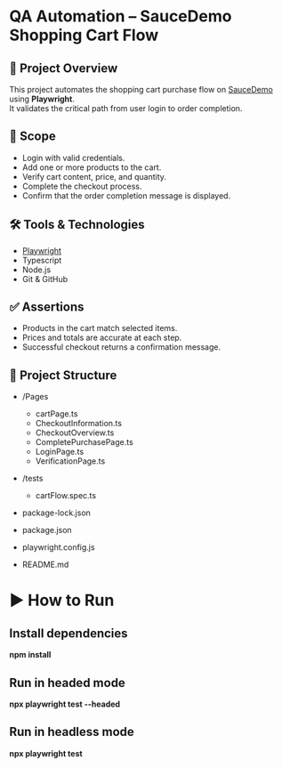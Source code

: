 # QA Automation – SauceDemo Shopping Cart Flow

## 📌 Project Overview

This project automates the shopping cart purchase flow on [SauceDemo](https://www.saucedemo.com/) using **Playwright**.  
It validates the critical path from user login to order completion.

## 🎯 Scope
- Login with valid credentials.
- Add one or more products to the cart.
- Verify cart content, price, and quantity.
- Complete the checkout process.
- Confirm that the order completion message is displayed.

## 🛠️ Tools & Technologies
- [Playwright](https://playwright.dev/)
- Typescript
- Node.js
- Git & GitHub

## ✅ Assertions
- Products in the cart match selected items.
- Prices and totals are accurate at each step.
- Successful checkout returns a confirmation message.

## 📂 Project Structure
- /Pages
    -  cartPage.ts
    - CheckoutInformation.ts
    - CheckoutOverview.ts
    - CompletePurchasePage.ts
    - LoginPage.ts
    - VerificationPage.ts
- /tests
    - cartFlow.spec.ts

- package-lock.json
- package.json
- playwright.config.js
- README.md


# ▶️ How to Run

## Install dependencies
**npm install**

## Run in headed mode
**npx playwright test --headed**

## Run in headless mode
**npx playwright test**
